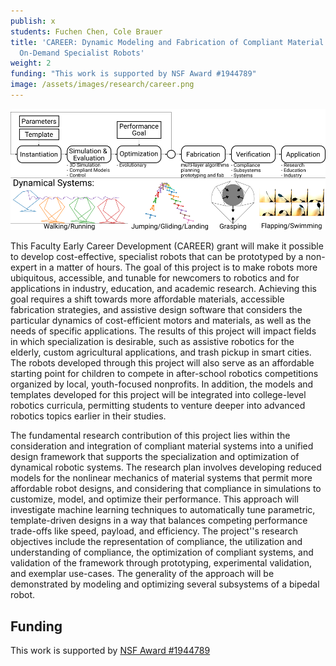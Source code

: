 ```yaml
---
publish: x
students: Fuchen Chen, Cole Brauer
title: 'CAREER: Dynamic Modeling and Fabrication of Compliant Material Systems for
  On-Demand Specialist Robots'  
weight: 2
funding: "This work is supported by NSF Award #1944789"
image: /assets/images/research/career.png
---
```


<div class="text-center">
<img src="/assets/images/research/career.png" alt>
</div>

This Faculty Early Career Development (CAREER) grant will make   it possible to develop cost-effective, specialist robots that can be prototyped by a non-expert in a matter of hours. The goal of this project is to make robots   more ubiquitous, accessible, and tunable for newcomers to robotics and for applications   in industry, education, and academic research. Achieving this goal requires a shift towards more affordable materials, accessible fabrication strategies, and assistive design software that considers the particular dynamics of cost-efficient motors and materials, as well as the needs of specific applications. The results of this project will impact fields in which specialization is desirable, such as assistive robotics for the elderly, custom agricultural applications, and trash pickup in smart cities. The robots developed through this project will also serve as an affordable starting point for children to compete in after-school robotics competitions organized by local, youth-focused nonprofits. In addition, the models and templates developed for this project will be integrated into college-level robotics curricula, permitting students to venture deeper into advanced robotics topics earlier in their studies.

The fundamental research contribution of this project lies within the consideration and integration of compliant material systems into a unified design framework that supports the specialization and optimization of dynamical robotic systems. The research plan involves developing reduced models for the nonlinear mechanics of material systems that permit more affordable robot designs, and considering that compliance in simulations to customize, model, and optimize their performance. This approach will investigate machine learning techniques to automatically tune parametric, template-driven designs in a way that balances competing performance trade-offs like speed, payload, and efficiency. The project''s research objectives include the representation of compliance, the utilization and understanding of compliance, the optimization of compliant systems, and validation of the framework through prototyping, experimental validation, and exemplar use-cases. The generality of the approach will be demonstrated by modeling and optimizing several subsystems of a bipedal robot.

## Funding

This work is supported by [NSF Award #1944789](https://www.nsf.gov/awardsearch/showAward?AWD_ID=1944789)
